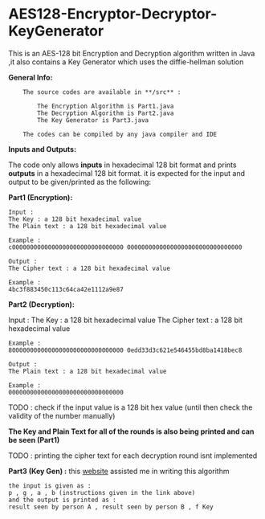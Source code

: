 # AES128-Encryptor-Decryptor-KeyGenerator
This is an AES-128 bit Encryption and Decryption algorithm written in Java ,it also contains a Key Generator which uses the diffie-hellman solution

**General Info:**

        The source codes are available in **/src** :

            The Encryption Algorithm is Part1.java
            The Decryption Algorithm is Part2.java
            The Key Generator is Part3.java

        The codes can be compiled by any java compiler and IDE

**Inputs and Outputs:**

The code only allows **inputs** in hexadecimal 128 bit format and prints **outputs** in a hexadecimal 128 bit format.
it is expected for the input and output to be given/printed as the following:

**Part1 (Encryption):**

    Input :
    The Key : a 128 bit hexadecimal value
    The Plain text : a 128 bit hexadecimal value
    
    Example :
    c0000000000000000000000000000000 00000000000000000000000000000000
    
    Output :
    The Cipher text : a 128 bit hexadecimal value
    
    Example :
    4bc3f883450c113c64ca42e1112a9e87
    
**Part2 (Decryption):**

Input :
    The Key : a 128 bit hexadecimal value
    The Cipher text : a 128 bit hexadecimal value
    
    Example :
    80000000000000000000000000000000 0edd33d3c621e546455bd8ba1418bec8
    
    Output :
    The Plain text : a 128 bit hexadecimal value
    
    Example :
    00000000000000000000000000000000

TODO : check if the input value is a 128 bit hex value (until then check the validity of the number manually)

**The Key and Plain Text for all of the rounds is also being printed and can be seen (Part1)**

TODO : printing the cipher text for each decryption round isnt implemented

**Part3 (Key Gen) :**
this [website](https://www.irongeek.com/diffie-hellman.php) assisted me in writing this algorithm 

    the input is given as :
    p , g , a , b (instructions given in the link above)
    and the output is printed as :
    result seen by person A , result seen by person B , f Key
